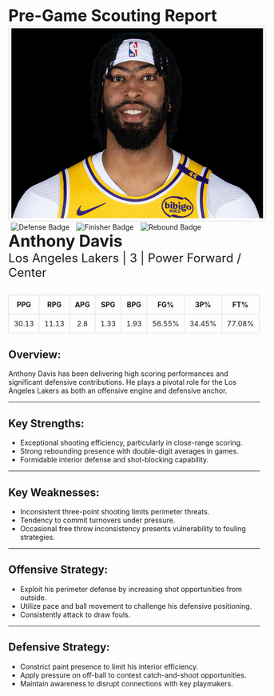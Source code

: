 <div style="text-align;">
  <span style="font-size: 32px; font-weight: bold;">Pre-Game Scouting Report</span>
</div>

<div margin: 20px 0;>
<img src="../../../Data/Lakers/Anthony_Davis/Portrait.jpg" alt="Portrait" width="520" height="380" style="border: 1px solid #ddd; border-radius: 5px; padding: 5px;">
</div>

<div margin: 20px 0;>
  <img src="https://upload.wikimedia.org/wikipedia/commons/6/66/Defense.png" alt="Defense Badge" width="92" height="104" style="margin: 0 5px;">
  <img src="https://upload.wikimedia.org/wikipedia/commons/9/9f/Finisher.png" alt="Finisher Badge" width="92" height="104" style="margin: 0 5px;">
  <img src="https://upload.wikimedia.org/wikipedia/commons/d/d0/Rebound.png" alt="Rebound Badge" width="92" height="104" style="margin: 0 5px;">
</div>

<div>
  <span style="font-size: 32px; font-weight: bold;">Anthony Davis</span><br>
  <span style="font-size: 24px;">Los Angeles Lakers | 3 | Power Forward / Center</span>
</div>

<div style="margin: 30px 0;">
  <table style="width: 100%; border-collapse: collapse; text-align: center;">
    <thead style="background-color">
      <tr>
        <th style="padding: 10px; border: 1px solid #ddd;">PPG</th>
        <th style="padding: 10px; border: 1px solid #ddd;">RPG</th>
        <th style="padding: 10px; border: 1px solid #ddd;">APG</th>
        <th style="padding: 10px; border: 1px solid #ddd;">SPG</th>
        <th style="padding: 10px; border: 1px solid #ddd;">BPG</th>
        <th style="padding: 10px; border: 1px solid #ddd;">FG%</th>
        <th style="padding: 10px; border: 1px solid #ddd;">3P%</th>
        <th style="padding: 10px; border: 1px solid #ddd;">FT%</th>
      </tr>
    </thead>
    <tbody>
      <tr>
        <td style="padding: 10px; border: 1px solid #ddd;">30.13</td>
        <td style="padding: 10px; border: 1px solid #ddd;">11.13</td>
        <td style="padding: 10px; border: 1px solid #ddd;">2.8</td>
        <td style="padding: 10px; border: 1px solid #ddd;">1.33</td>
        <td style="padding: 10px; border: 1px solid #ddd;">1.93</td>
        <td style="padding: 10px; border: 1px solid #ddd;">56.55%</td>
        <td style="padding: 10px; border: 1px solid #ddd;">34.45%</td>
        <td style="padding: 10px; border: 1px solid #ddd;">77.08%</td>
      </tr>
    </tbody>
  </table>
</div>

<h2>Overview:</h2>
Anthony Davis has been delivering high scoring performances and significant defensive contributions. He plays a pivotal role for the Los Angeles Lakers as both an offensive engine and defensive anchor.
<hr>

<h2>Key Strengths:</h2>
<ul>
  <li>Exceptional shooting efficiency, particularly in close-range scoring.</li>
  <li>Strong rebounding presence with double-digit averages in games.</li>
  <li>Formidable interior defense and shot-blocking capability.</li>
</ul>
<hr>

<h2>Key Weaknesses:</h2>
<ul>
  <li>Inconsistent three-point shooting limits perimeter threats.</li>
  <li>Tendency to commit turnovers under pressure.</li>
  <li>Occasional free throw inconsistency presents vulnerability to fouling strategies.</li>
</ul>
<hr>

<h2>Offensive Strategy:</h2>
<ul>
  <li>Exploit his perimeter defense by increasing shot opportunities from outside.</li>
  <li>Utilize pace and ball movement to challenge his defensive positioning.</li>
  <li>Consistently attack to draw fouls.</li>
</ul>
<hr>

<h2>Defensive Strategy:</h2>
<ul>
  <li>Constrict paint presence to limit his interior efficiency.</li>
  <li>Apply pressure on off-ball to contest catch-and-shoot opportunities.</li>
  <li>Maintain awareness to disrupt connections with key playmakers.</li>
</ul>
